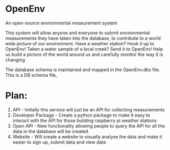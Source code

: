 # OpenEnv
 An open-source environmental measurement system
 
 This system will allow anyone and everyone to submit environmental measurements they have taken into the database, to contribute to a world wide picture of our environment.  Have a weather station?  Hook it up to OpenEnv!  Taken a water sample of a local creek?  Send it to OpenEnv!  Help us build a picture of the world around us and carefully monitor the way it is changing
 
 The database schema is maintained and mapped in the OpenEnv.dbs file.  This is a DB schema file,
 
# Plan:
1) API - Initially this service will just be an API for collecting measurements
2) Developer Package - Create a python package to make it easy to interact with the API for those building raspberry pi weather stations
3) Open API - New functionality allowing people to query the API for all the data in the database will be created. 
4) Website - Will create a website to visually analyse the data and make it easier to sign up, submit data and view data
